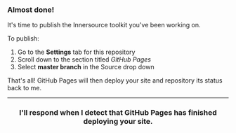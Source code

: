 ### Almost done!

It's time to publish the Innersource toolkit you've been working on.

To publish:
1. Go to the **Settings** tab for this repository
1. Scroll down to the section titled _GitHub Pages_
1. Select **master branch** in the Source drop down

That's all! GitHub Pages will then deploy your site and repository its status back to me. 

<hr>
<h3 align="center">I'll respond when I detect that GitHub Pages has finished deploying your site.</h3>